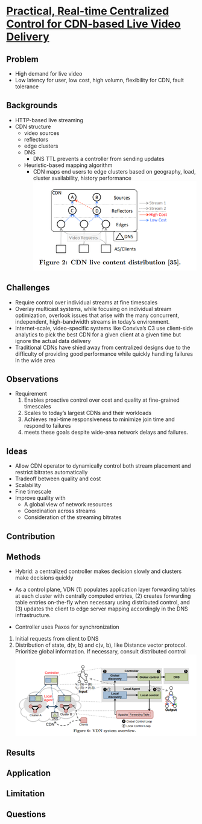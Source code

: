 # [Practical, Real-time Centralized Control for CDN-based Live Video Delivery](https://www.cs.cmu.edu/~xia/resources/Documents/Mukerjee_sigcomm15.pdf)
## Problem
- High demand for live video
- Low latency for user, low cost, high volumn, flexibility for CDN, fault tolerance

## Backgrounds
- HTTP-based live streaming
- CDN structure
    - video sources
    - reflectors
    - edge clusters
    - DNS
        - DNS TTL prevents a controller from sending updates
    - Heuristic-based mapping algorithm
        - CDN maps end users to edge clusters based on geography, load, cluster availability, history performance
    ![CDN](./cdn.png)
## Challenges
- Require control over individual streams at fine timescales
- Overlay multicast systems, while focusing on individual
stream optimization, overlook issues that arise with the
many concurrent, independent, high-bandwidth streams
in today’s environment.
- Internet-scale, video-specific systems like Conviva’s C3 use client-side analytics to pick the best CDN for a given client at a given time but ignore the actual data delivery
- Traditional CDNs have shied away from centralized designs due to the
difficulty of providing good performance while quickly
handling failures in the wide area 

## Observations
- Requirement
    1. Enables proactive control over cost and quality at fine-grained timescales
    2. Scales to today’s largest CDNs and their workloads
    3. Achieves real-time responsiveness to minimize join time and respond to failures
    4. meets these goals despite wide-area network delays and failures.
## Ideas
- Allow CDN operator to dynamically control both stream placement and restrict bitrates automatically
- Tradeoff between quality and cost
- Scalability
- Fine timescale
- Improve quality with
    - A global view of network resources
    - Coordination across streams
    - Consideration of the streaming bitrates
## Contribution

## Methods
- Hybrid: a centralized controller makes decision slowly and clusters make decisions quickly
- As a control plane, VDN (1) populates application layer forwarding tables at each cluster with centrally
computed entries, (2) creates forwarding table entries
on-the-fly when necessary using distributed control, and
(3) updates the client to edge server mapping accordingly
in the DNS infrastructure.

- Controller uses Paxos for synchronization

1. Initial requests from client to DNS
2. Distribution of state, d(v, b) and c(v, b), like Distance vector protocol. Prioritize global information. If necessary, consult distributed control 
![system](./vdn.png)
## Results

## Application

## Limitation

## Questions